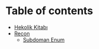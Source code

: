 # Table of contents

* [Hekolik Kitabı](README.md)
* [Recon](recon/README.md)
  * [Subdoman Enum](recon/subdoman-enum.md)
